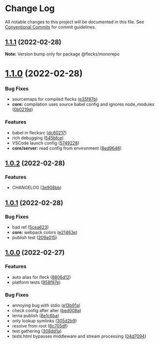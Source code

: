 # Change Log

All notable changes to this project will be documented in this file.
See [Conventional Commits](https://conventionalcommits.org) for commit guidelines.

## [1.1.1](https://github.com/cha0s/flecks/compare/v1.1.0...v1.1.1) (2022-02-28)

**Note:** Version bump only for package @flecks/monorepo





# [1.1.0](https://github.com/cha0s/flecks/compare/v1.0.2...v1.1.0) (2022-02-28)


### Bug Fixes

* sourcemaps for compiled flecks ([e35f87b](https://github.com/cha0s/flecks/commit/e35f87b888e5cee891d6b2b6cca761a0898a2461))
* **core:** compilation uses source babel config and ignores node_modules ([0b0219d](https://github.com/cha0s/flecks/commit/0b0219d09eae6a1f7952af1a751bc77c35ee5591))


### Features

* babel in flecksrc ([dc60217](https://github.com/cha0s/flecks/commit/dc60217bd66d436eac6afe0e6d803f43a354bc6b))
* rich debugging ([545bfce](https://github.com/cha0s/flecks/commit/545bfce1ab602044041b370b413df62ae0cb9363))
* VSCode launch config ([5749228](https://github.com/cha0s/flecks/commit/5749228c2eb3ad22abf8006c90cc0bf3b5fc5865))
* **core/server:** read config from environment ([8ed9648](https://github.com/cha0s/flecks/commit/8ed96484b9cc260b1bc46d8f4cbe621476960d6c))





## [1.0.2](https://github.com/cha0s/flecks/compare/v1.0.1...v1.0.2) (2022-02-28)


### Features

* CHANGELOG ([3e908bb](https://github.com/cha0s/flecks/commit/3e908bba63abdcba204bafdd2026feef3f010dee))

## [1.0.1](https://github.com/cha0s/flecks/compare/v1.0.0...v1.0.1) (2022-02-28)


### Bug Fixes

* bad ref ([5cea623](https://github.com/cha0s/flecks/commit/5cea62353b818e36777a65ebc6a3809ff389a31c))
* **core:** webpack colors ([e21463e](https://github.com/cha0s/flecks/commit/e21463e95886185d8985733761f689c542c75bcb))
* publish test ([209a015](https://github.com/cha0s/flecks/commit/209a015b78445107985642de60622a28dfebbdf6))

## [1.0.0](https://github.com/cha0s/flecks/compare/8806d12d04aebb38b8176c15d9b79cab68769448...v1.0.0) (2022-02-27)


### Features

* auto alias for fleck ([8806d12](https://github.com/cha0s/flecks/commit/8806d12d04aebb38b8176c15d9b79cab68769448))
* platform tests ([958f97e](https://github.com/cha0s/flecks/commit/958f97ed218e4e1144c9e41f4a23add64773548b))


### Bug Fixes

* annoying bug with stdio ([e13b91a](https://github.com/cha0s/flecks/commit/e13b91a57b26dca157938b3a7d0a2bf6db3f8f8d))
* check config after alter ([bed008a](https://github.com/cha0s/flecks/commit/bed008ad26868099b13134ea081e406528213bac))
* lerna publish ([8e1c6ba](https://github.com/cha0s/flecks/commit/8e1c6ba65a4afc0d94372078923966bd6837a9fd))
* only lookup symlinks ([305d2b9](https://github.com/cha0s/flecks/commit/305d2b9585f9dc284797e96f395152aa561c71b0))
* resolve from root ([6c705df](https://github.com/cha0s/flecks/commit/6c705df5cd325cdfb25697a07d9acd9930b8884d))
* test gathering ([308dd1a](https://github.com/cha0s/flecks/commit/308dd1a13d5291b0ca43916425bc05780259a890))
* tests.html bypasses middleware and stream processing ([04d7094](https://github.com/cha0s/flecks/commit/04d7094cea92a2bb8e2b91b5a111652e682e8da4))
